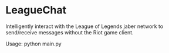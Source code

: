 LeagueChat
=============

Intelligently interact with the League of Legends jaber network to send/receive messages without the Riot game client.

Usage:
    python main.py <username> <password>
